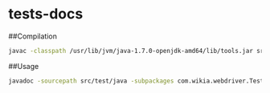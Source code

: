 tests-docs
============

##Compilation
```bash
javac -classpath /usr/lib/jvm/java-1.7.0-openjdk-amd64/lib/tools.jar src/ClassesAndMethodsToXML.java
```

##Usage

```bash
javadoc -sourcepath src/test/java -subpackages com.wikia.webdriver.TestCases -doclet ClassesAndMethodsToXML -docletpath %path to compiled doclet%
```

